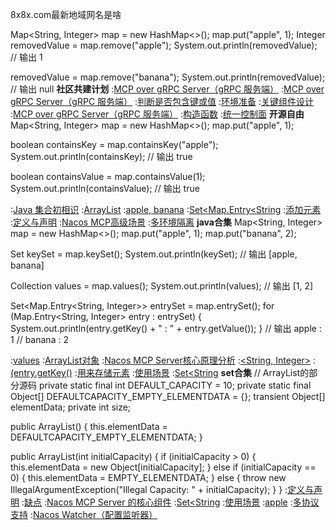 8x8x.com最新地域网名是啥


Map<String, Integer> map = new HashMap<>();
map.put("apple", 1);
Integer removedValue = map.remove("apple");
System.out.println(removedValue);  // 输出 1

removedValue = map.remove("banana");
System.out.println(removedValue);  // 输出 null
<strong>社区共建计划</strong>
:[MCP over gRPC Server（gRPC 服务端）](https://pastebin.com/DyM4KCBd)
:[MCP over gRPC Server（gRPC 服务端）](https://pastebin.com/KccWt7wv)
:[判断是否包含键或值](https://pastebin.com/udkTDgcf)
:[环境准备](https://pastebin.com/TbYwwhtm)
:[关键组件设计](https://pastebin.com/rAGV7KGE)
:[MCP over gRPC Server（gRPC 服务端）](https://rentry.org/oah4zmxy)
:[构造函数](https://rentry.org/hmyudpwg)
:[统一控制面](https://pastebin.com/n5nNmFYR)
<strong>开源自由</strong>
Map<String, Integer> map = new HashMap<>();
map.put("apple", 1);

boolean containsKey = map.containsKey("apple");
System.out.println(containsKey);  // 输出 true

boolean containsValue = map.containsValue(1);
System.out.println(containsValue);  // 输出 true

:[Java 集合初相识](https://pastebin.com/ZbdnRiBf)
:[ArrayList](https://rentry.org/usb6iu57)
:[apple, banana](https://pastebin.com/N5xkp0zg)
:[Set<Map.Entry<String](https://rentry.org/epwoig2p)
:[添加元素](https://rentry.org/k2m47uyt)
:[定义与声明](https://rentry.org/hkim6pmr)
:[Nacos MCP高级场景](https://pastebin.com/rcxXsMBx)
:[多环境隔离](https://pastebin.com/Sigp3bZL)
<strong>java合集</strong>
Map<String, Integer> map = new HashMap<>();
map.put("apple", 1);
map.put("banana", 2);

Set<String> keySet = map.keySet();
System.out.println(keySet);  // 输出 [apple, banana]

Collection<Integer> values = map.values();
System.out.println(values);  // 输出 [1, 2]

Set<Map.Entry<String, Integer>> entrySet = map.entrySet();
for (Map.Entry<String, Integer> entry : entrySet) {
    System.out.println(entry.getKey() + " : " + entry.getValue());
}
// 输出 apple : 1
//      banana : 2

:[values](https://rentry.org/hkkdncbs)
:[ArrayList对象](https://rentry.org/4ynpn49v)
:[Nacos MCP Server核心原理分析](https://pastebin.com/1cWiSZjQ)
:[<String, Integer>](https://github.com/zhhdbf/zem)
:[(entry.getKey()](https://pastebin.com/ZW7dBKZU)
:[用来存储元素](https://pastebin.com/yuTbHwck)
:[使用场景](https://rentry.org/k7gk9va9)
:[Set<String](https://rentry.org/39oprnec)
<strong>set合集</strong>
// ArrayList的部分源码
private static final int DEFAULT_CAPACITY = 10;
private static final Object[] DEFAULTCAPACITY_EMPTY_ELEMENTDATA = {};
transient Object[] elementData;
private int size;

public ArrayList() {
    this.elementData = DEFAULTCAPACITY_EMPTY_ELEMENTDATA;
}

public ArrayList(int initialCapacity) {
    if (initialCapacity > 0) {
        this.elementData = new Object[initialCapacity];
    } else if (initialCapacity == 0) {
        this.elementData = EMPTY_ELEMENTDATA;
    } else {
        throw new IllegalArgumentException("Illegal Capacity: " + initialCapacity);
    }
}
:[定义与声明](https://github.com/ynpym/zds)
:[缺点](https://rentry.org/gte2q77o)
:[Nacos MCP Server 的核心组件](https://rentry.org/oah4zmxy)
:[Set<String](https://pastebin.com/EapgA1kc)
:[使用场景](https://github.com/nqtzhd/mduh/blob/main/README.md)
:[apple](https://rentry.org/gzwyceqw)
:[多协议支持](https://rentry.org/9nu5ord3)
:[Nacos Watcher（配置监听器）](https://github.com/mzgdnz/tks)
